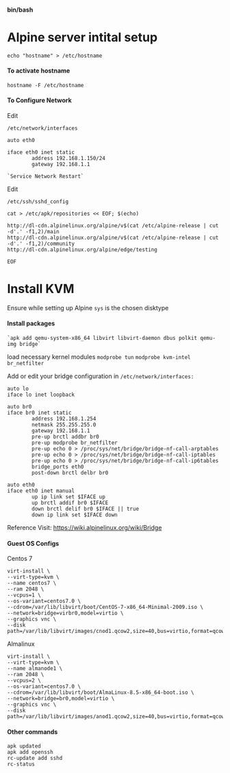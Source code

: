 #### bin/bash
# Alpine server intital setup

    echo "hostname" > /etc/hostname

#### To activate hostname

    hostname -F /etc/hostname

#### To Configure Network

Edit 

    /etc/network/interfaces

```
auto eth0

iface eth0 inet static
        address 192.168.1.150/24
        gateway 192.168.1.1
```
 
    `Service Network Restart`

Edit

`/etc/ssh/sshd_config`

```
cat > /etc/apk/repositories << EOF; $(echo)

http://dl-cdn.alpinelinux.org/alpine/v$(cat /etc/alpine-release | cut -d'.' -f1,2)/main
http://dl-cdn.alpinelinux.org/alpine/v$(cat /etc/alpine-release | cut -d'.' -f1,2)/community
http://dl-cdn.alpinelinux.org/alpine/edge/testing

EOF
```
# Install KVM

Ensure while setting up Alpine `sys` is the chosen disktype

#### Install packages
    `apk add qemu-system-x86_64 libvirt libvirt-daemon dbus polkit qemu-img bridge`
load necessary kernel modules
    `modprobe tun`
    `modprobe kvm-intel br_netfilter`
    
Add or edit your bridge configuration in `/etc/network/interfaces:`
```
auto lo
iface lo inet loopback

auto br0
iface br0 inet static
        address 192.168.1.254
        netmask 255.255.255.0
        gateway 192.168.1.1
        pre-up brctl addbr br0
        pre-up modprobe br_netfilter
        pre-up echo 0 > /proc/sys/net/bridge/bridge-nf-call-arptables
        pre-up echo 0 > /proc/sys/net/bridge/bridge-nf-call-iptables
        pre-up echo 0 > /proc/sys/net/bridge/bridge-nf-call-ip6tables
        bridge_ports eth0
        post-down brctl delbr br0

auto eth0
iface eth0 inet manual
        up ip link set $IFACE up
        up brctl addif br0 $IFACE
        down brctl delif br0 $IFACE || true
        down ip link set $IFACE down
```
Reference Visit: https://wiki.alpinelinux.org/wiki/Bridge
####  Guest OS Configs
Centos 7
```
virt-install \
--virt-type=kvm \
--name centos7 \
--ram 2048 \
--vcpus=1 \
--os-variant=centos7.0 \
--cdrom=/var/lib/libvirt/boot/CentOS-7-x86_64-Minimal-2009.iso \
--network=bridge=virbr0,model=virtio \
--graphics vnc \
--disk path=/var/lib/libvirt/images/cnod1.qcow2,size=40,bus=virtio,format=qcow2
```
Almalinux
```
virt-install \
--virt-type=kvm \
--name almanode1 \
--ram 2048 \
--vcpus=2 \
--os-variant=centos7.0 \
--cdrom=/var/lib/libvirt/boot/AlmaLinux-8.5-x86_64-boot.iso \
--network=bridge=br0,model=virtio \
--graphics vnc \
--disk path=/var/lib/libvirt/images/anod1.qcow2,size=40,bus=virtio,format=qcow2

```
#### Other commands

`apk updated`<br>
`apk add openssh`<br>
`rc-update add sshd`<br>
`rc-status`<br>

